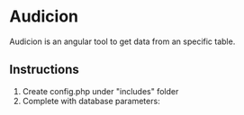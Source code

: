 # Audicion

Audicion is an angular tool to get data from an specific table.

## Instructions

1. Create config.php under "includes" folder
2. Complete with database parameters:
<pre>
<?php 
		$DB_HOST = 'localhost'; // eg. localhost
		$DB_USER = 'root'; // eg. root
		$DB_PASS = ''; eg. mypassword
		$DB_NAME = ''; // dbName
    $mysqli = new mysqli($DB_HOST, $DB_USER, $DB_PASS, $DB_NAME);
?>
</pre>
